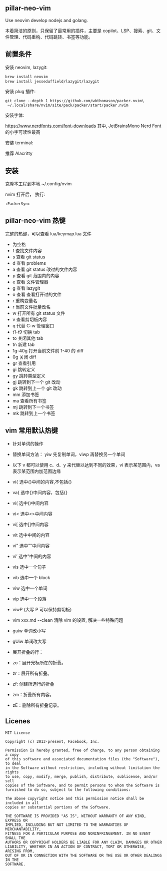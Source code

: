 ## pillar-neo-vim

Use neovim develop nodejs and golang.

本着简洁的原则，只保留了最常用的插件，主要是 copilot、LSP、搜索、git、文件管理、代码重构、代码跳转、书签等功能。

## 前置条件

安装 neovim, lazygit:

```sh
brew install neovim
brew install jesseduffield/lazygit/lazygit
```

安装 plug 插件:

```
git clone --depth 1 https://github.com/wbthomason/packer.nvim\
 ~/.local/share/nvim/site/pack/packer/start/packer.nvim
```

安装字体:

https://www.nerdfonts.com/font-downloads 其中, JetBrainsMono Nerd Font 的小字可读性最高

安装 terminal:

推荐 Alacritty

## 安装

克隆本工程到本地 ~/.config/nvim

nvim 打开后， 执行:

```sh
:PackerSync
```

## pillar-neo-vim 热键

完整的热键，可以查看 lua/keymap.lua 文件

- <leader> 为空格
- <leader>f 查找文件内容
- <leader>s 查看 git status
- <leader>d 查看 problems
- <leader>a 查看 git status 改过的文件内容
- <leader>p 查看 git 范围内的内容
- <leader>e 查看 文件管理器
- <leader>g 查看 lazygit
- <leader>o 查看 查看打开过的文件
- <leader>r 重构变量名
- <leader>r 当前文件批量改名
- <leader>w 打开所有 git status 文件
- <leader>v 查看剪切板内容
- q 代替 C-w 管理窗口
- t1-t9 切换 tab
- to 关闭其他 tab
- tn 新建 tab
- 1g-40g 打开当前文件前 1-40 的 diff
- 0g 关闭 diff
- gr 查看引用
- gi 跳转定义
- gy 跳转类型定义
- gj 跳转到下一个 git 改动
- gk 跳转到上一个 git 改动
- mm 添加书签
- ma 查看所有书签
- mj 跳转到下一个书签
- mk 跳转到上一个书签

## vim 常用默认热键

- 针对单词的操作
- 替换单词方法： yiw 先复制单词，viwp 再替换另一个单词
- 以下 v 都可以使用 c、d、y 来代替以达到不同的效果，vi 表示某范围内，va 表示某范围内加范围边缘
- vi{ 选中{}中间的内容,不包括{}
- va{ 选中{}中间内容，包括{}
- vi( 选中()中间内容
- vi< 选中<>中间内容
- vi[ 选中[]中间内容
- vit 选中中间的内容
- vi” 选中”"中间内容
- vi’ 选中”中间的内容
- vis 选中一个句子
- vib 选中一个 block
- viw 选中一个单词
- vip 选中一个段落
- viwP (大写 P 可以保持剪切板)
- vim xxx.md --clean 清除 vim 的设置, 解决一些特殊问题
- guiw 单词改小写
- gUiw 单词改大写

- 展开折叠的行：
- zo：展开光标所在的折叠。
- zr：展开所有折叠。
- zf: 创建所选行的折叠
- zm：折叠所有内容。
- zE：删除所有折叠记录。

## Licenes

```
MIT License

Copyright (c) 2013-present, Facebook, Inc.

Permission is hereby granted, free of charge, to any person obtaining a copy
of this software and associated documentation files (the "Software"), to deal
in the Software without restriction, including without limitation the rights
to use, copy, modify, merge, publish, distribute, sublicense, and/or sell
copies of the Software, and to permit persons to whom the Software is
furnished to do so, subject to the following conditions:

The above copyright notice and this permission notice shall be included in all
copies or substantial portions of the Software.

THE SOFTWARE IS PROVIDED "AS IS", WITHOUT WARRANTY OF ANY KIND, EXPRESS OR
IMPLIED, INCLUDING BUT NOT LIMITED TO THE WARRANTIES OF MERCHANTABILITY,
FITNESS FOR A PARTICULAR PURPOSE AND NONINFRINGEMENT. IN NO EVENT SHALL THE
AUTHORS OR COPYRIGHT HOLDERS BE LIABLE FOR ANY CLAIM, DAMAGES OR OTHER
LIABILITY, WHETHER IN AN ACTION OF CONTRACT, TORT OR OTHERWISE, ARISING FROM,
OUT OF OR IN CONNECTION WITH THE SOFTWARE OR THE USE OR OTHER DEALINGS IN THE
SOFTWARE.
```
